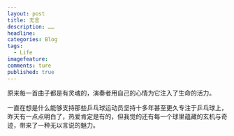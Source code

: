 ```yaml
---
layout: post  
title: 无言   
description: ……      
headline: 
categories: Blog  
tags: 
  - Life  
imagefeature:  
comments: ture  
published: true  
---
```



原来每一首曲子都是有灵魂的，演奏者用自己的心情为它注入了生命的活力。

一直在想是什么能够支持那些乒乓球运动员坚持十多年甚至更久专注于乒乓球上，昨天有一点点明白了，热爱肯定是有的，但我觉的还有每一个球里蕴藏的玄机与奇迹，带来了一种无以言说的魅力。